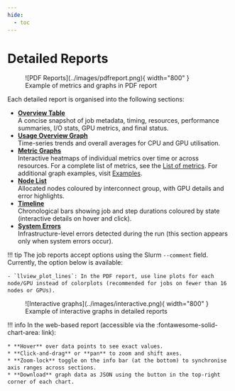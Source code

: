 ```yaml
---
hide:
  - toc
---
```

# Detailed Reports

<figure markdown>
  ![PDF Reports](../images/pdfreport.png){ width="800" }
  <figcaption>Example of metrics and graphs in PDF report</figcaption>
</figure>

Each detailed report is organised into the following sections:

- **[Overview Table](overview_table.md)**  
  A concise snapshot of job metadata, timing, resources, performance summaries, I/O stats, GPU metrics, and final status.
- **[Usage Overview Graph](overview_graph.md)**  
  Time-series trends and overall averages for CPU and GPU utilisation.
- **[Metric Graphs](metric_graphs.md)**  
  Interactive heatmaps of individual metrics over time or across resources. For a complete list of metrics, see the [List of metrics](metrics_list.md). For additional graph examples, visit [Examples](examples.md).
- **[Node List](nodelist.md)**  
  Allocated nodes coloured by interconnect group, with GPU details and error highlights.
- **[Timeline](timeline.md)**  
  Chronological bars showing job and step durations coloured by state (interactive details on hover and click).
- **[System Errors](system_errors.md)**  
  Infrastructure-level errors detected during the run (this section appears only when system errors occur).


!!! tip
    The job reports accept options using the Slurm `--comment` field. Currently, the option below is available:

    - `llview_plot_lines`: In the PDF report, use line plots for each node/GPU instead of colorplots (recommended for jobs on fewer than 16 nodes or GPUs).

<figure markdown>
  ![Interactive graphs](../images/interactive.png){ width="800" }
  <figcaption>Example of interactive graphs in detailed reports</figcaption>
</figure>

!!! info
    In the web-based report (accessible via the :fontawesome-solid-chart-area: link):

    * **Hover** over data points to see exact values.  
    * **Click-and-drag** or **pan** to zoom and shift axes.  
    * **Zoom-lock** toggle on the info bar (at the bottom) to synchronise axis ranges across sections.  
    * **Download** graph data as JSON using the button in the top-right corner of each chart.

